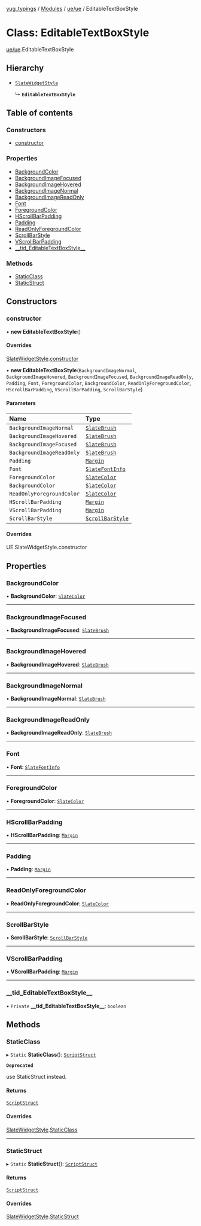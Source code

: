 [yug_typings](../README.md) / [Modules](../modules.md) / [ue/ue](../modules/ue_ue.md) / EditableTextBoxStyle

# Class: EditableTextBoxStyle

[ue/ue](../modules/ue_ue.md).EditableTextBoxStyle

## Hierarchy

- [`SlateWidgetStyle`](ue_ue.SlateWidgetStyle.md)

  ↳ **`EditableTextBoxStyle`**

## Table of contents

### Constructors

- [constructor](ue_ue.EditableTextBoxStyle.md#constructor)

### Properties

- [BackgroundColor](ue_ue.EditableTextBoxStyle.md#backgroundcolor)
- [BackgroundImageFocused](ue_ue.EditableTextBoxStyle.md#backgroundimagefocused)
- [BackgroundImageHovered](ue_ue.EditableTextBoxStyle.md#backgroundimagehovered)
- [BackgroundImageNormal](ue_ue.EditableTextBoxStyle.md#backgroundimagenormal)
- [BackgroundImageReadOnly](ue_ue.EditableTextBoxStyle.md#backgroundimagereadonly)
- [Font](ue_ue.EditableTextBoxStyle.md#font)
- [ForegroundColor](ue_ue.EditableTextBoxStyle.md#foregroundcolor)
- [HScrollBarPadding](ue_ue.EditableTextBoxStyle.md#hscrollbarpadding)
- [Padding](ue_ue.EditableTextBoxStyle.md#padding)
- [ReadOnlyForegroundColor](ue_ue.EditableTextBoxStyle.md#readonlyforegroundcolor)
- [ScrollBarStyle](ue_ue.EditableTextBoxStyle.md#scrollbarstyle)
- [VScrollBarPadding](ue_ue.EditableTextBoxStyle.md#vscrollbarpadding)
- [\_\_tid\_EditableTextBoxStyle\_\_](ue_ue.EditableTextBoxStyle.md#__tid_editabletextboxstyle__)

### Methods

- [StaticClass](ue_ue.EditableTextBoxStyle.md#staticclass)
- [StaticStruct](ue_ue.EditableTextBoxStyle.md#staticstruct)

## Constructors

### constructor

• **new EditableTextBoxStyle**()

#### Overrides

[SlateWidgetStyle](ue_ue.SlateWidgetStyle.md).[constructor](ue_ue.SlateWidgetStyle.md#constructor)

• **new EditableTextBoxStyle**(`BackgroundImageNormal`, `BackgroundImageHovered`, `BackgroundImageFocused`, `BackgroundImageReadOnly`, `Padding`, `Font`, `ForegroundColor`, `BackgroundColor`, `ReadOnlyForegroundColor`, `HScrollBarPadding`, `VScrollBarPadding`, `ScrollBarStyle`)

#### Parameters

| Name | Type |
| :------ | :------ |
| `BackgroundImageNormal` | [`SlateBrush`](ue_ue.SlateBrush.md) |
| `BackgroundImageHovered` | [`SlateBrush`](ue_ue.SlateBrush.md) |
| `BackgroundImageFocused` | [`SlateBrush`](ue_ue.SlateBrush.md) |
| `BackgroundImageReadOnly` | [`SlateBrush`](ue_ue.SlateBrush.md) |
| `Padding` | [`Margin`](ue_ue.Margin.md) |
| `Font` | [`SlateFontInfo`](ue_ue.SlateFontInfo.md) |
| `ForegroundColor` | [`SlateColor`](ue_ue.SlateColor.md) |
| `BackgroundColor` | [`SlateColor`](ue_ue.SlateColor.md) |
| `ReadOnlyForegroundColor` | [`SlateColor`](ue_ue.SlateColor.md) |
| `HScrollBarPadding` | [`Margin`](ue_ue.Margin.md) |
| `VScrollBarPadding` | [`Margin`](ue_ue.Margin.md) |
| `ScrollBarStyle` | [`ScrollBarStyle`](ue_ue.ScrollBarStyle.md) |

#### Overrides

UE.SlateWidgetStyle.constructor

## Properties

### BackgroundColor

• **BackgroundColor**: [`SlateColor`](ue_ue.SlateColor.md)

___

### BackgroundImageFocused

• **BackgroundImageFocused**: [`SlateBrush`](ue_ue.SlateBrush.md)

___

### BackgroundImageHovered

• **BackgroundImageHovered**: [`SlateBrush`](ue_ue.SlateBrush.md)

___

### BackgroundImageNormal

• **BackgroundImageNormal**: [`SlateBrush`](ue_ue.SlateBrush.md)

___

### BackgroundImageReadOnly

• **BackgroundImageReadOnly**: [`SlateBrush`](ue_ue.SlateBrush.md)

___

### Font

• **Font**: [`SlateFontInfo`](ue_ue.SlateFontInfo.md)

___

### ForegroundColor

• **ForegroundColor**: [`SlateColor`](ue_ue.SlateColor.md)

___

### HScrollBarPadding

• **HScrollBarPadding**: [`Margin`](ue_ue.Margin.md)

___

### Padding

• **Padding**: [`Margin`](ue_ue.Margin.md)

___

### ReadOnlyForegroundColor

• **ReadOnlyForegroundColor**: [`SlateColor`](ue_ue.SlateColor.md)

___

### ScrollBarStyle

• **ScrollBarStyle**: [`ScrollBarStyle`](ue_ue.ScrollBarStyle.md)

___

### VScrollBarPadding

• **VScrollBarPadding**: [`Margin`](ue_ue.Margin.md)

___

### \_\_tid\_EditableTextBoxStyle\_\_

• `Private` **\_\_tid\_EditableTextBoxStyle\_\_**: `boolean`

## Methods

### StaticClass

▸ `Static` **StaticClass**(): [`ScriptStruct`](ue_ue.ScriptStruct.md)

**`Deprecated`**

use StaticStruct instead.

#### Returns

[`ScriptStruct`](ue_ue.ScriptStruct.md)

#### Overrides

[SlateWidgetStyle](ue_ue.SlateWidgetStyle.md).[StaticClass](ue_ue.SlateWidgetStyle.md#staticclass)

___

### StaticStruct

▸ `Static` **StaticStruct**(): [`ScriptStruct`](ue_ue.ScriptStruct.md)

#### Returns

[`ScriptStruct`](ue_ue.ScriptStruct.md)

#### Overrides

[SlateWidgetStyle](ue_ue.SlateWidgetStyle.md).[StaticStruct](ue_ue.SlateWidgetStyle.md#staticstruct)
